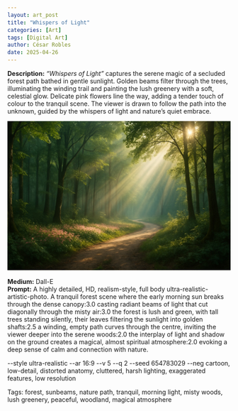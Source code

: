 ```yaml
---
layout: art_post
title: "Whispers of Light"
categories: [Art]
tags: [Digital Art]
author: César Robles
date: 2025-04-26
---
```

**Description:** *“Whispers of Light”* captures the serene magic of a secluded forest path bathed in gentle sunlight. Golden beams filter through the trees, illuminating the winding trail and painting the lush greenery with a soft, celestial glow. Delicate pink flowers line the way, adding a tender touch of colour to the tranquil scene. The viewer is drawn to follow the path into the unknown, guided by the whispers of light and nature’s quiet embrace.

![Whispers of Light](/imag/digital_art/whispers_of_light.jpg)

**Medium:** Dall-E\
**Prompt:** A highly detailed, HD, realism-style, full body ultra-realistic-artistic-photo. A tranquil forest scene where the early morning sun breaks through the dense canopy:3.0 casting radiant beams of light that cut diagonally through the misty air:3.0 the forest is lush and green, with tall trees standing silently, their leaves filtering the sunlight into golden shafts:2.5 a winding, empty path curves through the centre, inviting the viewer deeper into the serene woods:2.0 the interplay of light and shadow on the ground creates a magical, almost spiritual atmosphere:2.0 evoking a deep sense of calm and connection with nature.

--style ultra-realistic --ar 16:9 --v 5 --q 2 --seed 654783029 --neg cartoon, low-detail, distorted anatomy, cluttered, harsh lighting, exaggerated features, low resolution

Tags: forest, sunbeams, nature path, tranquil, morning light, misty woods, lush greenery, peaceful, woodland, magical atmosphere
